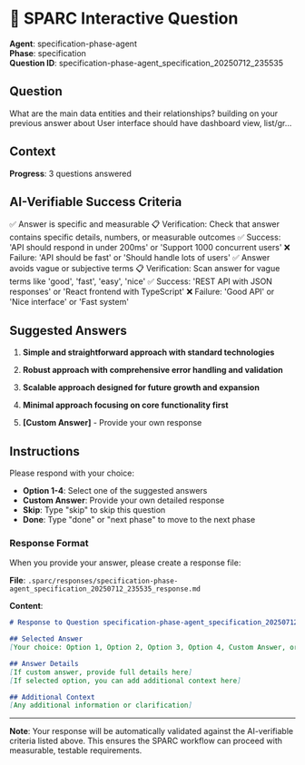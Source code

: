 # 🤖 SPARC Interactive Question

**Agent**: specification-phase-agent  
**Phase**: specification  
**Question ID**: specification-phase-agent_specification_20250712_235535

## Question
What are the main data entities and their relationships? building on your previous answer about User interface should have dashboard view, list/gr...

## Context
**Progress**: 3 questions answered

## AI-Verifiable Success Criteria
✅ Answer is specific and measurable
   📋 Verification: Check that answer contains specific details, numbers, or measurable outcomes
   ✅ Success: 'API should respond in under 200ms' or 'Support 1000 concurrent users'
   ❌ Failure: 'API should be fast' or 'Should handle lots of users'
✅ Answer avoids vague or subjective terms
   📋 Verification: Scan answer for vague terms like 'good', 'fast', 'easy', 'nice'
   ✅ Success: 'REST API with JSON responses' or 'React frontend with TypeScript'
   ❌ Failure: 'Good API' or 'Nice interface' or 'Fast system'

## Suggested Answers
1. **Simple and straightforward approach with standard technologies**
2. **Robust approach with comprehensive error handling and validation**
3. **Scalable approach designed for future growth and expansion**
4. **Minimal approach focusing on core functionality first**

5. **[Custom Answer]** - Provide your own response

## Instructions
Please respond with your choice:

- **Option 1-4**: Select one of the suggested answers
- **Custom Answer**: Provide your own detailed response
- **Skip**: Type "skip" to skip this question
- **Done**: Type "done" or "next phase" to move to the next phase

### Response Format
When you provide your answer, please create a response file:

**File**: `.sparc/responses/specification-phase-agent_specification_20250712_235535_response.md`

**Content**:
```markdown
# Response to Question specification-phase-agent_specification_20250712_235535

## Selected Answer
[Your choice: Option 1, Option 2, Option 3, Option 4, Custom Answer, or Skip]

## Answer Details
[If custom answer, provide full details here]
[If selected option, you can add additional context here]

## Additional Context
[Any additional information or clarification]
```



---

**Note**: Your response will be automatically validated against the AI-verifiable criteria listed above. This ensures the SPARC workflow can proceed with measurable, testable requirements.

